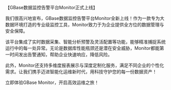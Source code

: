 【GBase数据监控告警平台Monitor正式上线】

我们很高兴地宣布，GBase数据监控告警平台Monitor全新上线！作为一款专为大数据环境打造的专业级监控工具，Monitor致力于为企业提供全方位的数据管理与安全保障。

该平台集成了实时数据采集、智能分析预警及灵活配置等功能，能够精准捕捉系统运行中的每一处异常。无论是数据库性能瓶颈还是潜在安全威胁，Monitor都能第一时间发出告警通知，帮助企业快速响应，降低风险。

此外，Monitor还支持多维度报表展示与深度定制化服务，满足不同企业的个性化需求。让我们携手迈进智能化运维新时代，用科技守护您的每一份数据资产！

立即体验GBase Monitor，开启高效运维之旅！